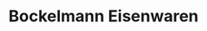 ---
title: "Bockelmann Eisenwaren"
url: /sittensen/bockelmann-eisenwaren-sittabogen/
shop: Eisenwaren
---